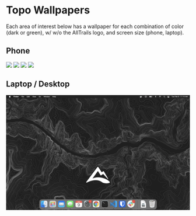 # Topo Wallpapers

Each area of interest below has a wallpaper for each combination of color (dark or green), w/ w/o the AllTrails logo, and screen size (phone, laptop).

## Phone

<div>
  <img src="screenshots/everest-dark-logo-phone.png" width="200">
  <img src="screenshots/gorge-green-logo-phone.png" width="200">
  <img src="screenshots/gorge-dark-phone.png" width="200">
  <img src="screenshots/whitney-green-logo-phone.png" width="200">
</div>

## Laptop / Desktop

<div>
  <img src="screenshots/grand-canyon-dark-logo-laptop.png" width="800">
</div>


